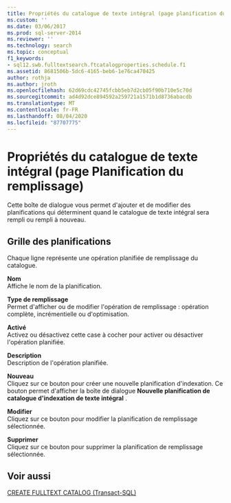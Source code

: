 ```yaml
---
title: Propriétés du catalogue de texte intégral (page planification du remplissage) | Microsoft Docs
ms.custom: ''
ms.date: 03/06/2017
ms.prod: sql-server-2014
ms.reviewer: ''
ms.technology: search
ms.topic: conceptual
f1_keywords:
- sql12.swb.fulltextsearch.ftcatalogproperties.schedule.f1
ms.assetid: 8681506b-5dc6-4165-beb6-1e76ca470425
author: rothja
ms.author: jroth
ms.openlocfilehash: 62d69cdc42745fcbb5eb7d2cb05f90b710e5c70d
ms.sourcegitcommit: ad4d92dce894592a259721a1571b1d8736abacdb
ms.translationtype: MT
ms.contentlocale: fr-FR
ms.lasthandoff: 08/04/2020
ms.locfileid: "87707775"
---
```

# <a name="full-text-catalog-properties-population-schedule-page"></a>Propriétés du catalogue de texte intégral (page Planification du remplissage)
  Cette boîte de dialogue vous permet d'ajouter et de modifier des planifications qui déterminent quand le catalogue de texte intégral sera rempli ou rempli à nouveau.  
  
## <a name="schedules-grid"></a>Grille des planifications  
 Chaque ligne représente une opération planifiée de remplissage du catalogue.  
  
 **Nom**  
 Affiche le nom de la planification.  
  
 **Type de remplissage**  
 Permet d'afficher ou de modifier l'opération de remplissage : opération complète, incrémentielle ou d'optimisation.  
  
 **Activé**  
 Activez ou désactivez cette case à cocher pour activer ou désactiver l'opération planifiée.  
  
 **Description**  
 Description de l'opération planifiée.  
  
 **Nouveau**  
 Cliquez sur ce bouton pour créer une nouvelle planification d'indexation. Ce bouton permet d'afficher la boîte de dialogue **Nouvelle planification de catalogue d'indexation de texte intégral** .  
  
 **Modifier**  
 Cliquez sur ce bouton pour modifier la planification de remplissage sélectionnée.  
  
 **Supprimer**  
 Cliquez sur ce bouton pour supprimer la planification de remplissage sélectionnée.  
  
## <a name="see-also"></a>Voir aussi  
 [CREATE FULLTEXT CATALOG &#40;Transact-SQL&#41;](/sql/t-sql/statements/create-fulltext-catalog-transact-sql)  
  
  
